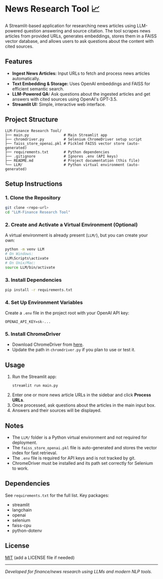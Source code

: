 # News Research Tool 📈

A Streamlit-based application for researching news articles using LLM-powered question answering and source citation. The tool scrapes news articles from provided URLs, generates embeddings, stores them in a FAISS vector database, and allows users to ask questions about the content with cited sources.

## Features

- **Ingest News Articles:** Input URLs to fetch and process news articles automatically.
- **Text Embedding & Storage:** Uses OpenAI embeddings and FAISS for efficient semantic search.
- **LLM-Powered QA:** Ask questions about the ingested articles and get answers with cited sources using OpenAI's GPT-3.5.
- **Streamlit UI:** Simple, interactive web interface.

## Project Structure

```
LLM-Finance Research Tool/
├── main.py                # Main Streamlit app
├── chromdriver.py         # Selenium ChromeDriver setup script
├── faiss_store_openai.pkl # Pickled FAISS vector store (auto-generated)
├── requirements.txt       # Python dependencies
├── .gitignore             # Ignores .env (API keys)
├── README.md              # Project documentation (this file)
└── LLM/                   # Python virtual environment (auto-generated)
```

## Setup Instructions

### 1. Clone the Repository

```bash
git clone <repo-url>
cd "LLM-Finance Research Tool"
```

### 2. Create and Activate a Virtual Environment (Optional)

A virtual environment is already present (`LLM/`), but you can create your own:

```bash
python -m venv LLM
# On Windows:
LLM\Scripts\activate
# On Unix/Mac:
source LLM/bin/activate
```

### 3. Install Dependencies

```bash
pip install -r requirements.txt
```

### 4. Set Up Environment Variables

Create a `.env` file in the project root with your OpenAI API key:

```
OPENAI_API_KEY=sk-...
```

### 5. Install ChromeDriver

- Download ChromeDriver from [here](https://sites.google.com/chromium.org/driver/).
- Update the path in `chromdriver.py` if you plan to use or test it.

## Usage

1. Run the Streamlit app:
   ```bash
   streamlit run main.py
   ```
2. Enter one or more news article URLs in the sidebar and click **Process URLs**.
3. Once processed, ask questions about the articles in the main input box.
4. Answers and their sources will be displayed.

## Notes

- The `LLM/` folder is a Python virtual environment and not required for deployment.
- The `faiss_store_openai.pkl` file is auto-generated and stores the vector index for fast retrieval.
- The `.env` file is required for API keys and is not tracked by git.
- ChromeDriver must be installed and its path set correctly for Selenium to work.

## Dependencies

See `requirements.txt` for the full list. Key packages:

- streamlit
- langchain
- openai
- selenium
- faiss-cpu
- python-dotenv

## License

[MIT](LICENSE) (add a LICENSE file if needed)

---

_Developed for finance/news research using LLMs and modern NLP tools._
